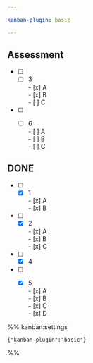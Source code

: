 ```yaml
---

kanban-plugin: basic

---
```


## Assessment

- [ ] - [ ] 3<br>	- [x] A<br>	- [x] B<br>	- [ ] C
- [ ] - [ ] 6<br>	- [ ] A<br>	- [ ] B<br>	- [ ] C


## DONE

- [ ] - [x] 1<br>	- [x] A<br>	- [x] B
- [ ] - [x] 2<br>	- [x] A<br>	- [x] B<br>	- [x] C
- [ ] - [x] 4
- [ ] - [x] 5<br>	- [x] A<br>	- [x] B<br>	- [x] C<br>	- [x] D




%% kanban:settings
```
{"kanban-plugin":"basic"}
```
%%